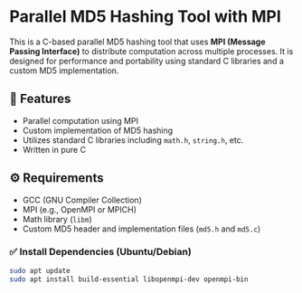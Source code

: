 # Parallel MD5 Hashing Tool with MPI

This is a C-based parallel MD5 hashing tool that uses **MPI (Message Passing Interface)** to distribute computation across multiple processes. It is designed for performance and portability using standard C libraries and a custom MD5 implementation.

## 🧾 Features

- Parallel computation using MPI
- Custom implementation of MD5 hashing
- Utilizes standard C libraries including `math.h`, `string.h`, etc.
- Written in pure C

## ⚙️ Requirements

- GCC (GNU Compiler Collection)
- MPI (e.g., OpenMPI or MPICH)
- Math library (`libm`)
- Custom MD5 header and implementation files (`md5.h` and `md5.c`)

### ✅ Install Dependencies (Ubuntu/Debian)

```bash
sudo apt update
sudo apt install build-essential libopenmpi-dev openmpi-bin
